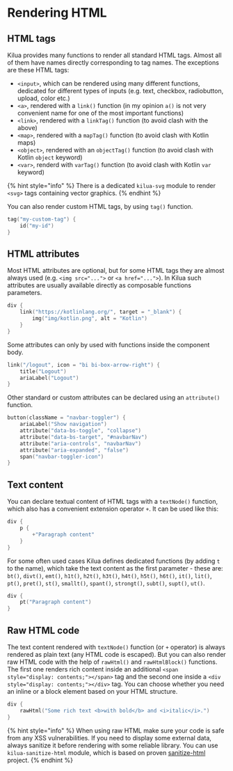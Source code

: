 # Rendering HTML

## HTML tags

Kilua provides many functions to render all standard HTML tags. Almost all of them have names directly corresponding to tag names. The exceptions are these HTML tags:

* `<input>`, which can be rendered using many different functions, dedicated for different types of inputs (e.g. text, checkbox, radiobutton, upload, color etc.)
* &#x20;`<a>`, rendered with a `link()` function (in my opinion `a()` is not very convenient name for one of the most important functions)
* `<link>`, rendered with a `linkTag()` function (to avoid clash with the above)
* `<map>`,  rendered with a `mapTag()` function (to avoid clash with Kotlin maps)
* `<object>`,  rendered with an  `objectTag()` function (to avoid clash with Kotlin `object` keyword)
* `<var>`, renderd with `varTag()` function (to avoid clash with Kotlin `var` keyword)

{% hint style="info" %}
There is a dedicated `kilua-svg` module to render `<svg>` tags containing vector graphics.
{% endhint %}

You can also render custom HTML tags, by using `tag()` function.

```kotlin
tag("my-custom-tag") {
    id("my-id")
}
```

## HTML attributes

Most HTML attributes are optional, but for some HTML tags they are almost always used (e.g. `<img src="...">` or `<a href="...">`). In Kilua such attributes are usually available directly as composable functions parameters.

```kotlin
div {
    link("https://kotlinlang.org/", target = "_blank") {
        img("img/kotlin.png", alt = "Kotlin")
    }
}
```

Some attributes can only by used with functions inside the component body.

```kotlin
link("/logout", icon = "bi bi-box-arrow-right") {
    title("Logout")
    ariaLabel("Logout")
}
```

Other standard or custom attributes can be declared using an `attribute()` function.

```kotlin
button(className = "navbar-toggler") {
    ariaLabel("Show navigation")
    attribute("data-bs-toggle", "collapse")
    attribute("data-bs-target", "#navbarNav")
    attribute("aria-controls", "navbarNav")
    attribute("aria-expanded", "false")
    span("navbar-toggler-icon")
}
```

## Text content

You can declare textual content of HTML tags with a `textNode()` function, which also has a convenient extension operator `+`. It can be used like this:

```kotlin
div {
    p {
        +"Paragraph content"
    }
}
```

For some often used cases Kilua defines dedicated functions (by adding `t` to the name), which take the text content as the first parameter - these are: `bt()`, `divt()`, `emt()`, `h1t()`, `h2t()`, `h3t()`, `h4t()`, `h5t()`, `h6t()`, `it()`, `lit()`, `pt()`, `pret()`, `st()`, `smallt()`, `spant()`, `strongt()`, `subt()`, `supt()`, `ut()`.

```kotlin
div {
    pt("Paragraph content")
}
```

## Raw HTML code

The text content rendered with `textNode()` function (or `+` operator) is always rendered as plain text (any HTML code is escaped). But you can also render raw HTML code with the help of `rawHtml()` and `rawHtmlBlock()` functions. The first one renders rich content inside an additional `<span style="display: contents;"></span>` tag and the second one inside a `<div style="display: contents;"></div>` tag. You can choose whether you need an inline or a block element based on your HTML structure.

```kotlin
div {
    rawHtml("Some rich text <b>with bold</b> and <i>italic</i>.")
}
```

{% hint style="info" %}
When using raw HTML make sure your code is safe from any XSS vulnerabilities. If you need to display some external data, always sanitize it before rendering with some reliable library. You can use `kilua-sanitize-html` module, which is based on proven [sanitize-html](https://github.com/apostrophecms/sanitize-html) project.
{% endhint %}

